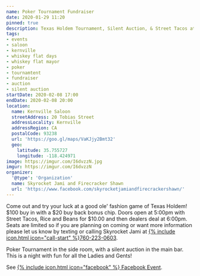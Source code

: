 ```yaml
---
name: Poker Tournament Fundraiser
date: 2020-01-29 11:20
pinned: true
description: Texas Holdem Tournament, Silent Auction, & Street Tacos at Kernville Saloon
tags:
- events
- saloon
- kernville
- whiskey flat days
- whiskey flat mayor
- poker
- tournamtent
- fundraiser
- auction
- silent auction
startDate: 2020-02-08 17:00
endDate: 2020-02-08 20:00
location:
  name: Kernville Saloon
  streetAddress: 20 Tobias Street
  addressLocality: Kernville
  addressRegion: CA
  postalCode: 93238
  url: 'https://goo.gl/maps/VaKJjy2Bmt32'
  geo:
    latitude: 35.755727
    longitude: -118.424971
image: https://imgur.com/I6dvzzN.jpg
imgur: https://imgur.com/I6dvzzN
organizer:
  '@type': 'Organization'
  name: Skyrocket Jami and Firecracker Shawn
  url: 'https://www.facebook.com/skyrocketjamiandfirecrackershawn/'
---
```

Come out and try your luck at a good ole' fashion game of Texas Holdem! $100 buy
in with a $20 buy back bonus chip. Doors open at 5:00pm with Street Tacos, Rice
and Beans for $10.00 and then dealers deal at 6:00pm. Seats are limited so if
you are planning on coming or want more information please let us know by
texting or calling Skyrocket Jami at [{% include icon.html icon="call-start" %}760-223-0603](tel:+1-760-223-0603).

Poker Tournament in the side room, with a silent auction in the main bar. This
is a night with fun for all the Ladies and Gents!

See [{% include icon.html icon="facebook" %} Facebook  Event](https://www.facebook.com/events/2247927828833310/).
